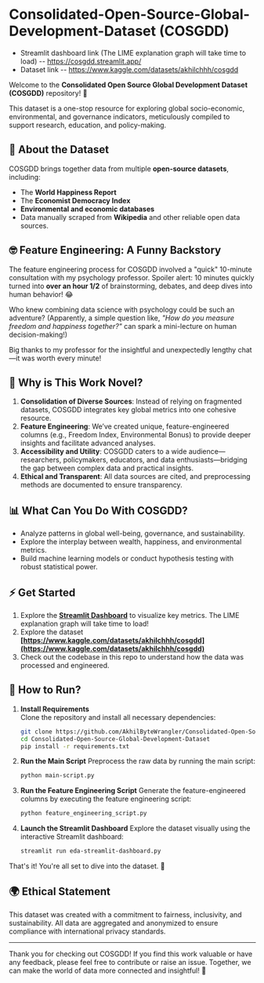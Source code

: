 # Consolidated-Open-Source-Global-Development-Dataset (COSGDD)

- Streamlit dashboard link (The LIME explanation graph will take time to load) -- https://cosgdd.streamlit.app/
- Dataset link -- https://www.kaggle.com/datasets/akhilchhh/cosgdd

Welcome to the **Consolidated Open Source Global Development Dataset (COSGDD)** repository! 🎉

This dataset is a one-stop resource for exploring global socio-economic, environmental, and governance indicators, meticulously compiled to support research, education, and policy-making.

## 📄 About the Dataset
COSGDD brings together data from multiple **open-source datasets**, including:
- The **World Happiness Report**
- The **Economist Democracy Index**
- **Environmental and economic databases**
- Data manually scraped from **Wikipedia** and other reliable open data sources.

## 🤓 Feature Engineering: A Funny Backstory

The feature engineering process for COSGDD involved a "quick" 10-minute consultation with my psychology professor. Spoiler alert: 10 minutes quickly turned into **over an hour 1/2** of brainstorming, debates, and deep dives into human behavior! 😂 

Who knew combining data science with psychology could be such an adventure? (Apparently, a simple question like, *"How do you measure freedom and happiness together?"* can spark a mini-lecture on human decision-making!)

Big thanks to my professor for the insightful and unexpectedly lengthy chat—it was worth every minute!

## 🚀 Why is This Work Novel?
1. **Consolidation of Diverse Sources**: Instead of relying on fragmented datasets, COSGDD integrates key global metrics into one cohesive resource.
2. **Feature Engineering**: We’ve created unique, feature-engineered columns (e.g., Freedom Index, Environmental Bonus) to provide deeper insights and facilitate advanced analyses.
3. **Accessibility and Utility**: COSGDD caters to a wide audience—researchers, policymakers, educators, and data enthusiasts—bridging the gap between complex data and practical insights.
4. **Ethical and Transparent**: All data sources are cited, and preprocessing methods are documented to ensure transparency.

## 📊 What Can You Do With COSGDD?
- Analyze patterns in global well-being, governance, and sustainability.
- Explore the interplay between wealth, happiness, and environmental metrics.
- Build machine learning models or conduct hypothesis testing with robust statistical power.

## ⚡️ Get Started
1. Explore the **[Streamlit Dashboard](https://cosgdd.streamlit.app/)** to visualize key metrics. The LIME explanation graph will take time to load!
2. Explore the dataset **[https://www.kaggle.com/datasets/akhilchhh/cosgdd](https://www.kaggle.com/datasets/akhilchhh/cosgdd)**
4. Check out the codebase in this repo to understand how the data was processed and engineered.

## 🚀 How to Run?

1. **Install Requirements**  
   Clone the repository and install all necessary dependencies:  
   ```bash
   git clone https://github.com/AkhilByteWrangler/Consolidated-Open-Source-Global-Development-Dataset.git
   cd Consolidated-Open-Source-Global-Development-Dataset
   pip install -r requirements.txt
   ```
2. **Run the Main Script**
   Preprocess the raw data by running the main script:
   ```bash
   python main-script.py
   ```
3. **Run the Feature Engineering Script**
    Generate the feature-engineered columns by executing the feature engineering script:
    
    ```bash
    python feature_engineering_script.py
    
    ```
4. **Launch the Streamlit Dashboard**
   Explore the dataset visually using the interactive Streamlit dashboard:
   ```bash
   streamlit run eda-streamlit-dashboard.py
   ```
   
That's it! You're all set to dive into the dataset. 🎉


## 🌍 Ethical Statement
This dataset was created with a commitment to fairness, inclusivity, and sustainability. All data are aggregated and anonymized to ensure compliance with international privacy standards.

---

Thank you for checking out COSGDD! If you find this work valuable or have any feedback, please feel free to contribute or raise an issue. Together, we can make the world of data more connected and insightful! 🌟
